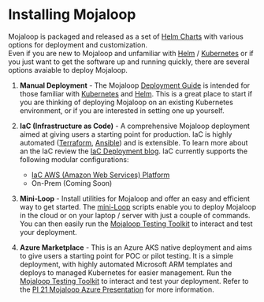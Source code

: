 # Installing Mojaloop

Mojaloop is packaged and released as a set of [Helm Charts](https://github.com/mojaloop/helm) with various options for deployment and customization.  
Even if you are new to Mojaloop and unfamiliar with [Helm](https://helm.sh) / [Kubernetes](https://kubernetes.io) or if you just want to get the software up and running quickly, there are several options avaiable to deploy Mojaloop.

1. **Manual Deployment** - The Mojaloop [Deployment Guide](../../technical/deployment-guide/) is intended for those familiar with [Kubernetes](https://kubernetes.io) and [Helm](https://helm.sh). This is a great place to start if you are thinking of deploying Mojaloop on an existing Kubernetes environment, or if you are interested in setting one up yourself.

2. **IaC (Infrastructure as Code)** - A comprehensive Mojaloop deployment aimed at giving users a starting point for production. IaC is highly automated ([Terraform](https://www.terraform.io), [Ansible](https://www.ansible.com)) and is extensible. To learn more about an the IaC review the [IaC Deployment blog](https://infitx.com/deploying-mojaloop-using-iac). IaC currently supports the following modular configurations:
   - [IaC AWS (Amazon Web Services) Platform](https://github.com/mojaloop/iac-aws-platform)
   - On-Prem (Coming Soon)

3. **Mini-Loop** - Install utilities for Mojaloop and offer an easy and efficient way to get started. The [mini-Loop](https://github.com/tdaly61/mini-loop) scripts enable you to deploy Mojaloop in the cloud or on your laptop / server with just a couple of commands. You can then easily run the [Mojaloop Testing Toolkit](https://github.com/mojaloop/ml-testing-toolkit#mojaloop-testing-toolkit) to interact and test your deployment.

4. **Azure Marketplace** - This is an Azure AKS native deployment and aims to give users a starting point for POC or pilot testing.  It is a simple deployment, with highly automated Microsoft ARM templates and deploys to managed Kubernetes for easier management. Run the [Mojaloop Testing Toolkit](https://github.com/mojaloop/ml-testing-toolkit#mojaloop-testing-toolkit) to interact and test your deployment. Refer to the [PI 21 Mojaloop Azure Presentation](https://github.com/mojaloop/documentation-artifacts/blob/master/presentations/pi_21_march_2023/presentations/Mojaloop%20Azure%20Deployment.pdf) for more information.
